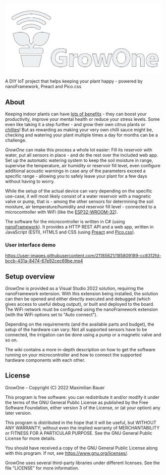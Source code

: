 ﻿![GrowOne](./media/banner.svg)

A DIY IoT project that helps keeping your plant happy - powered by nanoFramework, Preact and Pico.css

## About

Keeping indoor plants can have 
[lots of benefits](https://www.healthline.com/health/healthy-home-guide/benefits-of-indoor-plants) - 
they can boost your productivity, improve your mental health or reduce your stress levels.
Some even like taking it a step further - and grow their own citrus plants or 
[chillies](https://chili-plant.com/chili-care/chili-plants-in-the-house/)! But as rewarding as 
making your very own chilli sauce might be, checking and watering your plant multiple times a day 
for months can be a challenge.

_GrowOne_ can make this process a whole lot easier: Fill its reservoir with water, put all sensors in 
place - and do the rest over the included web app. Set up the automatic watering system to keep the
soil moisture in range, supervise the temperature, air humidity or reservoir fill level, even 
configure additional acoustic warnings in case any of the parameters exceed a specific range - 
allowing you to safely leave your plant for a few days without having to worry.

While the setup of the actual device can vary depending on the specific use-case, it will most 
likely consist of a water reservoir with a magnetic valve or pump, that is - among the other 
sensors for determining the soil moisture, air temperature/humidity and reservoir fill level - 
connected to a microcontroller with WiFi (like the 
[ESP32-WROOM-32](https://en.wikipedia.org/wiki/ESP32#Printed_circuit_boards)).

The software for the microcontroller is written in C# (using 
[nanoFramework](https://www.nanoframework.net/)). It provides a HTTP REST API and a web app, 
written in JavaScript (ES11), HTML5 and CSS (using [Preact](https://preactjs.com/) and 
[Pico.css](https://picocss.com/)).

### User interface demo

https://user-images.githubusercontent.com/21185621/185809189-cc8312fd-bccb-431a-8474-67e92cec69be.mp4

## Setup overview

_GrowOne_ is provided as a Visual Studio 2022 solution, requiring the nanoFramework extension. 
With this extension being installed, the solution can then be opened and either directly executed 
and debugged (which gives access to useful debug output), or built and deployed to the board.
The WiFi network must be configured using the nanoFramework extension (with the WiFi options set 
to "Auto connect").

Depending on the requirements (and the available parts and budget), the setup of the hardware can 
vary: Not all supported sensors have to be connected, the irrigation can be done using a pump or 
a magnetic valve and so on.

The wiki contains a more in-depth description on how to get the software running on your 
microcontroller and how to connect the supported hardware components with each other.

## License

GrowOne - Copyright (C) 2022 Maximilian Bauer

This program is free software: you can redistribute it and/or modify
it under the terms of the GNU General Public License as published by
the Free Software Foundation, either version 3 of the License, or
(at your option) any later version.

This program is distributed in the hope that it will be useful,
but WITHOUT ANY WARRANTY; without even the implied warranty of
MERCHANTABILITY or FITNESS FOR A PARTICULAR PURPOSE.  See the
GNU General Public License for more details.

You should have received a copy of the GNU General Public License
along with this program.  If not, see <https://www.gnu.org/licenses/>.

GrowOne uses several third-party libraries under different licenses. See the file "LICENSE" for 
more information.
